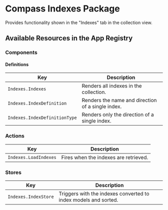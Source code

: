 # Compass Indexes Package

Provides functionality shown in the "Indexes" tab in the collection view.

## Available Resources in the App Registry

### Components

#### Definitions

| Key                           | Description                                       |
|-------------------------------|---------------------------------------------------|
| `Indexes.Indexes`             | Renders all indexes in the collection.            |
| `Indexes.IndexDefinition`     | Renders the name and direction of a single index. |
| `Indexes.IndexDefinitionType` | Renders only the direction of a single index.     |

### Actions

| Key                   | Description                           |
|-----------------------|---------------------------------------|
| `Indexes.LoadIndexes` | Fires when the indexes are retrieved. |

### Stores

| Key                  | Description                                                     |
|----------------------|-----------------------------------------------------------------|
| `Indexes.IndexStore` | Triggers with the indexes converted to index models and sorted. |
